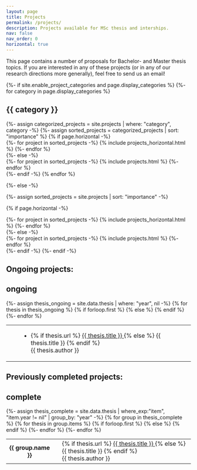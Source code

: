 ```yaml
---
layout: page
title: Projects
permalink: /projects/
description: Projects available for MSc thesis and interships.
nav: false
nav_order: 0
horizontal: true
---
```


This page contains a number of proposals for Bachelor- and Master thesis topics. If you are interested in any of these projects (or in any of our research directions more generally), feel free to send us an email!

<!-- pages/projects.md -->
<div class="projects">
{%- if site.enable_project_categories and page.display_categories %}
  <!-- Display categorized projects -->
  {%- for category in page.display_categories %}
  <h2 class="category" id="{{- category -}}">{{ category }}</h2>
  {%- assign categorized_projects = site.projects | where: "category", category -%}
  {%- assign sorted_projects = categorized_projects | sort: "importance" %}
  <!-- Generate cards for each project -->
  {% if page.horizontal -%}
  <div class="container">
    <div class="row row-cols-2">
    {%- for project in sorted_projects -%}
      {% include projects_horizontal.html %}
    {%- endfor %}
    </div>
  </div>
  {%- else -%}
  <div class="grid">
    {%- for project in sorted_projects -%}
      {% include projects.html %}
    {%- endfor %}
  </div>
  {%- endif -%}
  {% endfor %}

{%- else -%}
<!-- Display projects without categories -->
  {%- assign sorted_projects = site.projects | sort: "importance" -%}
  <!-- Generate cards for each project -->
  {% if page.horizontal -%}
  <div class="container">
    <div class="row row-cols-2">
    {%- for project in sorted_projects -%}
      {% include projects_horizontal.html %}
    {%- endfor %}
    </div>
  </div>
  {%- else -%}
  <div class="grid">
    {%- for project in sorted_projects -%}
      {% include projects.html %}
    {%- endfor %}
  </div>
  {%- endif -%}
{%- endif -%}
</div>


## Ongoing projects:

<div class="projects">
<h2 class="category" id="ongoing">ongoing</h2>
</div>

<div class="news">
  <div class="table-responsive">
    <table class="table table-sm table-borderless">
    {%- assign thesis_ongoing = site.data.thesis | where: "year", nil -%}
    {% for thesis in thesis_ongoing %}
        <tr>
          {% if forloop.first %}
          <th scope="row"></th>
            {% else %}
          <th scope="row"></th>
          {% endif %}
          <td>
          <ul><li>
          {% if thesis.url %}
              <a class="news-title" href="{{ thesis.url | relative_url }}">
                {{ thesis.title }}
              </a>
            {% else %}
                {{ thesis.title }}
          {% endif %}
              <br>
              {{ thesis.author }}
          </li></ul>
          </td>
        </tr>
    {%- endfor %}
    </table>
  </div>
</div>

## Previously completed projects:

<div class="projects">
<h2 class="category" id="complete">complete</h2>
</div>

<div class="news">
  <div class="table-responsive">
    <table class="table table-sm table-borderless">
    {%- assign thesis_complete = site.data.thesis | where_exp:"item", "item.year != nil" | group_by: "year" -%}
    {% for group in thesis_complete %}
      {% for thesis in group.items %}
        <tr>
          {% if forloop.first %}
          <th scope="row">{{ group.name }}</th>
            {% else %}
          <th scope="row"></th>
          {% endif %}
          <td>
          {% if thesis.url %}
              <a class="news-title" href="{{ thesis.url | relative_url }}">
                {{ thesis.title }}
              </a>
            {% else %}
                {{ thesis.title }}
          {% endif %}
              <br>
              {{ thesis.author }}
          </td>
        </tr>
      {%- endfor %}
    {%- endfor %}
    </table>
  </div>
</div>

